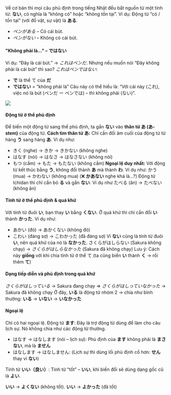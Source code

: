 Về cơ bản thì mọi câu phủ định trong tiếng Nhật đều bắt nguồn từ một tính từ: **ない**, có nghĩa là “không có” hoặc “không tồn tại”. Ví dụ: Động từ “có / tồn tại” (với đồ vật, sự vật) là **ある**.
- *ペンがある* – Có cái bút.
- *ペンがない* – Không có cái bút.
#### "Không phải là..." – ではない
Ví dụ: “Đây là cái bút.” → *これはペンだ*. Nhưng nếu muốn nói “Đây không phải là cái bút” thì sao? *これはペンではない*:
* **で** là thể て của **だ**
* **ではない** = “không phải là”
Câu này có thể hiểu là: “Với cái này (これ), việc nó là bút (ペンだ ー ペンでは) – thì không phải (ない)”.

![](https://khanhduy743.github.io/cure-dolly-transcript/media/image210.webp)

#### Động từ ở thể phủ định
Để biến một động từ sang thể phủ định, ta gắn **ない** vào **thân từ あ (あ-stem)** của động từ. **Cách tìm thân từ あ:** Chỉ cần đổi âm cuối của động từ từ hàng **う** sang hàng **あ**. Ví dụ như:
* きく (nghe) → きか → きかない (không nghe)
* はなす (nói) → はなさ → はなさない (không nói)
* もつ (cầm) → もた → もたない (không cầm)
**Ngoại lệ duy nhất:** Với động từ kết thúc bằng **う**, không đổi thành **あ** mà thành **わ**. Ví dụ như: かう (mua) → かわない (không mua) (❌ **かあない** nghe khá là...?)
Động từ Ichidan thì chỉ cần bỏ **る** và gắn **ない**. Ví dụ như たべる (ăn) → たべない (không ăn)
#### Tính từ ở thể phủ định & quá khứ
Với tính từ đuôi **い**, bạn thay **い** bằng **くない**. Ở quá khứ thì chỉ cần đổi **い** thành **かった**. Ví dụ như:
* あかい (đỏ) → あかくない (không đỏ)
* こわい (đáng sợ) → こわかった (đã đáng sợ)
Vì **ない** cũng là tính từ đuôi **い**, nên quá khứ của nó là **なかった**. さくらがはしらない (Sakura không chạy) -> *さくらがはしらなかった* (Sakura đã không chạy)
Lưu ý: Cách này **giống** với khi chia tính từ ở thể て (ta cũng biến **い** thành **く** → rồi thêm **て**)
#### Dạng tiếp diễn và phủ định trong quá khứ
*さくらがはしっている* → Sakura đang chạy => *さくらがはしっていなかった* → Sakura đã không chạy
Ở đây, **いる** là động từ nhóm 2 → chia như bình thường: **いる** → **いない** → **いなかった**
#### Ngoại lệ
Chỉ có hai ngoại lệ. Động từ **ます**: Đây là trợ động từ dùng để làm cho câu lịch sự. Nó không chia như các động từ thường.

- はなす → はなします (nói – lịch sự): Phủ định của **ます** không phải là **まさない**, mà là **ません**
- はなします → はなしません: (Lịch sự thì dùng lối phủ định cổ hơn: **せん** thay vì **ない**)

Tính từ **いい（良い）**: Tính từ “tốt” – **いい**, khi biến đổi sẽ dùng dạng gốc cũ là **よい**.

**いい** → **よくない** (không tốt). **いい** → **よかった** (đã tốt)

